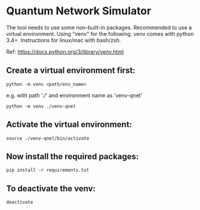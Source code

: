 # Quantum Network Simulator
The tool needs to use some non-built-in packages. Recommended to use a virtual environment. Using "venv" for the following. venv comes with python 3.4+. Instructions for linux/mac with bash/zsh. 

Ref: https://docs.python.org/3/library/venv.html

## Create a virtual environment first:
```python -m venv <path/env_name>```

e.g. with path './' and environment name as 'venv-qnet'

```python -m venv ./venv-qnet```

## Activate the virtual environment:
```source ./venv-qnet/bin/activate```
## Now install the required packages:
```pip install -r requirements.txt```
## To deactivate the venv:
```deactivate```